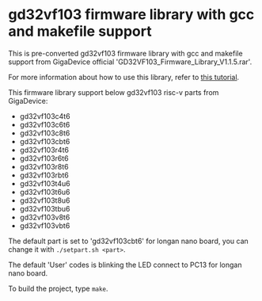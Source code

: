# gd32vf103 firmware library with gcc and makefile support

This is pre-converted gd32vf103 firmware library with gcc and makefile support from GigaDevice official 'GD32VF103_Firmware_Library_V1.1.5.rar'. 

For more information about how to use this library, refer to [this tutorial](https://github.com/cjacker/opensource-toolchain-gd32vf103).

This firmware library support below gd32vf103 risc-v parts from GigaDevice:

- gd32vf103c4t6
- gd32vf103c6t6
- gd32vf103c8t6
- gd32vf103cbt6
- gd32vf103r4t6
- gd32vf103r6t6
- gd32vf103r8t6
- gd32vf103rbt6
- gd32vf103t4u6
- gd32vf103t6u6
- gd32vf103t8u6
- gd32vf103tbu6
- gd32vf103v8t6
- gd32vf103vbt6

The default part is set to 'gd32vf103cbt6' for longan nano board, you can change it with `./setpart.sh <part>`.

The default 'User' codes is blinking the LED connect to PC13 for longan nano board.

To build the project, type `make`.

